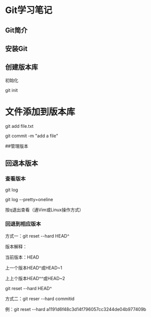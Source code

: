 # Git学习笔记

## Git简介

## 安装Git

## 创建版本库

初始化

git init

# 文件添加到版本库

git add file.txt

git commit -m "add a file"

##管理版本

## 回退本版本

### 查看版本

git log

git log --pretty=oneline

按q退出查看（通Vim或Linux操作方式）

### 回退到相应版本

方式一：git reset --hard HEAD^

版本解释：

当前版本：HEAD

上一个版本HEAD^或HEAD~1

上上个版本HEAD^^或HEAD~2

git reset --hard HEAD^

方式二：git reser --hard commitid

例：git reset --hard a1191d6f48c3d14f796057cc3244de04b977409b

